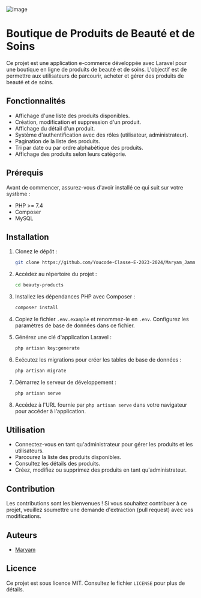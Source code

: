 

![image](https://github.com/Youcode-Classe-E-2023-2024/Maryam_Jammar_e-commerce/assets/132862036/cf948c5f-740a-457f-856b-a41f419521d7)

# Boutique de Produits de Beauté et de Soins

Ce projet est une application e-commerce développée avec Laravel pour une boutique en ligne de produits de beauté et de soins. L'objectif est de permettre aux utilisateurs de parcourir, acheter et gérer des produits de beauté et de soins.

## Fonctionnalités

- Affichage d'une liste des produits disponibles.
- Création, modification et suppression d'un produit.
- Affichage du détail d'un produit.
- Système d'authentification avec des rôles (utilisateur, administrateur).
- Pagination de la liste des produits.
- Tri par date ou par ordre alphabétique des produits.
- Affichage des produits selon leurs catégorie.

## Prérequis

Avant de commencer, assurez-vous d'avoir installé ce qui suit sur votre système :

- PHP >= 7.4
- Composer
- MySQL

## Installation

1. Clonez le dépôt :

   ```bash
   git clone https://github.com/Youcode-Classe-E-2023-2024/Maryam_Jammar_e-commerce.git
   ```

2. Accédez au répertoire du projet :

   ```bash
   cd beauty-products
   ```

3. Installez les dépendances PHP avec Composer :

   ```bash
   composer install
   ```

4. Copiez le fichier `.env.example` et renommez-le en `.env`. Configurez les paramètres de base de données dans ce fichier.

5. Générez une clé d'application Laravel :

   ```bash
   php artisan key:generate
   ```

6. Exécutez les migrations pour créer les tables de base de données :

   ```bash
   php artisan migrate
   ```

7. Démarrez le serveur de développement :

   ```bash
   php artisan serve
   ```

8. Accédez à l'URL fournie par `php artisan serve` dans votre navigateur pour accéder à l'application.

## Utilisation

- Connectez-vous en tant qu'administrateur pour gérer les produits et les utilisateurs.
- Parcourez la liste des produits disponibles.
- Consultez les détails des produits.
- Créez, modifiez ou supprimez des produits en tant qu'administrateur.

## Contribution

Les contributions sont les bienvenues ! Si vous souhaitez contribuer à ce projet, veuillez soumettre une demande d'extraction (pull request) avec vos modifications.

## Auteurs

- [Maryam](https://github.com/J-Maryam)

## Licence

Ce projet est sous licence MIT. Consultez le fichier `LICENSE` pour plus de détails.
